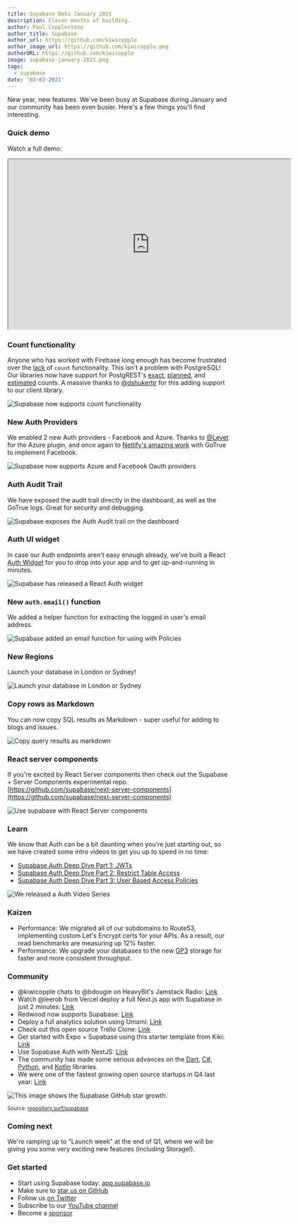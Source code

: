 ```yaml
---
title: Supabase Beta January 2021
description: Eleven months of building.
author: Paul Copplestone
author_title: Supabase
author_url: https://github.com/kiwicopple
author_image_url: https://github.com/kiwicopple.png
authorURL: https://github.com/kiwicopple
image: supabase-january-2021.png
tags:
  - supabase
date: '02-02-2021'
---
```


New year, new features. We've been busy at Supabase during January and our community has been even busier. Here's a few things you'll find interesting.

<!--truncate-->

### Quick demo

Watch a full demo:

<iframe className="w-full video-with-border" width="640" height="385" src="https://www.youtube-nocookie.com/embed/DlybOLANG4s" frameBorder="1" allow="accelerometer; autoplay; clipboard-write; encrypted-media; gyroscope; picture-in-picture" allowFullScreen></iframe>

### Count functionality

Anyone who has worked with Firebase long enough has become frustrated over the [lack](https://stackoverflow.com/questions/49979714/how-to-get-count-of-documents-in-a-collection) of `count` functionality. This isn't a problem with PostgreSQL! Our libraries now have support for PostgREST's [exact](https://postgrest.org/en/v7.0.0/api.html?highlight=count#exact-count), [planned](https://postgrest.org/en/v7.0.0/api.html?highlight=count#planned-count), and [estimated](https://postgrest.org/en/v7.0.0/api.html?highlight=count#estimated-count) counts. A massive thanks to [@dshukertjr](https://github.com/supabase/postgrest-js/issues/94#event-4210564301) for this adding support to our client library.

![Supabase now supports count functionality](/img/blog/postgres-count.png)

### New Auth Providers

We enabled 2 new Auth providers - Facebook and Azure. Thanks to [@Levet](https://github.com/supabase/gotrue/pull/54) for the Azure plugin, and once again to [Netlify's amazing work](https://github.com/netlify/gotrue/issues/107) with GoTrue to implement Facebook.

![Supabase now supports Azure and Facebook Oauth providers](/img/blog/auth-azure-and-facebook.png)

### Auth Audit Trail

We have exposed the audit trail directly in the dashboard, as well as the GoTrue logs. Great for security and debugging.

![Supabase exposes the Auth Audit trail on the dashboard](/img/blog/auth-audit.png)

### Auth UI widget

In case our Auth endpoints aren't easy enough already, we've built a React [Auth Widget](http://ui.supabase.com/?path=/story/auth-auth--default) for you to drop into your app and to get up-and-running in minutes.

![Supabase has released a React Auth widget](/img/blog/auth-widget.png)

### New `auth.email()` function

We added a helper function for extracting the logged in user's email address.

![Supabase added an email function for using with Policies](/img/blog/policies-email.png)

### New Regions

Launch your database in London or Sydney!

![Launch your database in London or Sydney](/img/blog/regions-london-sydney.png)

### Copy rows as Markdown

You can now copy SQL results as Markdown - super useful for adding to blogs and issues.

![Copy query results as markdown](/img/blog/countries.gif)

### React server components

If you're excited by React Server components then check out the Supabase + Server Components experimental repo. [https://github.com/supabase/next-server-components](https://github.com/supabase/next-server-components)

![Use supabase with React Server components](/img/blog/react-server-components-supabase.png)

### Learn

We know that Auth can be a bit daunting when you're just starting out, so we have created some intro videos to get you up to speed in no time:

- [Supabase Auth Deep Dive Part 1: JWTs](https://youtu.be/v3Exg5YpJvE)
- [Supabase Auth Deep Dive Part 2: Restrict Table Access](https://youtu.be/qY_iQ10IUhs)
- [Supabase Auth Deep Dive Part 3: User Based Access Policies](https://youtu.be/0LvCOlELs5U)

![We released a Auth Video Series](/img/blog/supabase-auth-series.png)

### Kaizen

- Performance: We migrated all of our subdomains to Route53, implementing custom Let's Encrypt certs for your APIs. As a result, our read benchmarks are measuring up 12% faster.
- Performance: We upgrade your databases to the new [GP3](https://aws.amazon.com/about-aws/whats-new/2020/12/introducing-new-amazon-ebs-general-purpose-volumes-gp3/) storage for faster and more consistent throughput.

### Community

- @kiwicopple chats to @bdougie on HeavyBit's Jamstack Radio: [Link](https://www.heavybit.com/library/podcasts/jamstack-radio/ep-71-open-source-firebase-alternative-with-paul-copplestone-of-supabase)
- Watch @leerob from Vercel deploy a full Next.js app with Supabase in just 2 minutes:
  [Link](https://twitter.com/leeerob/status/1351576575888797696)
- Redwood now supports Supabase:
  [Link](https://twitter.com/redwoodjs/status/1347311574415863811)
- Deploy a full analytics solution using Umami:
  [Link](https://twitter.com/mkalvas/status/1353880637506260994)
- Check out this open source Trello Clone:
  [Link](https://twitter.com/joshnuss/status/1352094804335857664)
- Get started with Expo + Supabase using this starter template from Kiki:
  [Link](https://twitter.com/kikiding/status/1352086899242856449)
- Use Supabase Auth with NestJS:
  [Link](https://twitter.com/atsuhio/status/1348516650144780288?s=21)
- The community has made some serious advances on the [Dart](https://github.com/supabase?q=dart&type=&language=), [C#](https://github.com/supabase?q=csharp&type=&language=), [Python](https://github.com/supabase?q=python&type=&language=), and [Kotlin](https://github.com/supabase?q=kotlin&type=&language=) libraries.
- We were one of the fastest growing open source startups in Q4 last year: [Link](https://twitter.com/RunaCapital/status/1351122231791910916)

![This image shows the Supabase GitHub star growth.](/img/blog/jan-21-starcount.png)

<small>Source: <a href="https://repository.surf/supabase">repository.surf/supabase</a></small>

### Coming next

We're ramping up to "Launch week" at the end of Q1, where we will be giving you some very exciting new features (including Storage!).

### Get started

- Start using Supabase today: [app.supabase.io](https://app.supabase.io/)
- Make sure to [star us on GitHub](https://github.com/supabase/supabase)
- Follow us [on Twitter](https://twitter.com/supabase_io)
- Subscribe to our [YouTube channel](https://www.youtube.com/channel/UCNTVzV1InxHV-YR0fSajqPQ)
- Become a [sponsor](https://github.com/sponsors/supabase)
